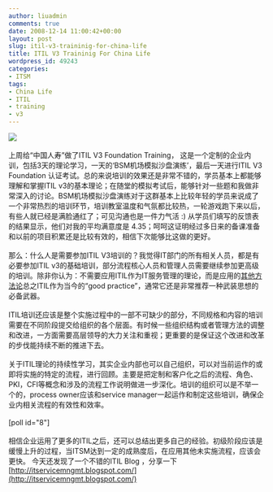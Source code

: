 ```yaml
---
author: liuadmin
comments: true
date: 2008-12-14 11:00:42+00:00
layout: post
slug: itil-v3-traininig-for-china-life
title: ITIL V3 Traininig For China Life
wordpress_id: 49243
categories:
- ITSM
tags:
- China Life
- ITIL
- training
- v3
---
```


![](http://www.blueloop.net/images/itil-v3.gif)<br /><br />上周给“中国人寿”做了ITIL V3 Foundation Training， 这是一个定制的企业内训，包括3天的理论学习，一天的‘BSM机场模拟沙盘演练’，最后一天进行ITIL V3 Foundation 认证考试。总的来说培训的效果还是非常不错的，学员基本上都能够理解和掌握ITIL v3的基本理论；在随堂的模拟考试后，能够针对一些题和我做非常深入的讨论。BSM机场模拟沙盘演练对于这群基本上比较年轻的学员来说成了一个非常热烈的培训环节，培训教室温度和气氛都比较热，一轮游戏跑下来以后，有些人就已经是满脸通红了；可见沟通也是一件力气活 :) 从学员们填写的反馈表的结果显示，他们对我的平均满意度是 4.35；呵呵这证明经过多日来的备课准备和以前的项目积累还是比较有效的，相信下次能够比这做的更好。<!-- more --><br /><br />那么：什么人是需要参加ITIL V3培训的？我觉得IT部门的所有相关人员，都是有必要参加ITIL v3的基础培训，部分流程核心人员和管理人员需要继续参加更高级的培训。除非你认为：不需要应用ITIL作为IT服务管理的理论，而是应用的[其他方法论](http://forum.martinliu.cn/topic.php?id=8)总之ITIL作为当今的“good practice”，通常它还是非常推荐一种武装思想的必备武器。<br /><br />ITIL培训还应该是整个实施过程中的一部不可缺少的部分，不同规格和内容的培训需要在不同阶段提交给组织的各个层面。有时候一些组织结构或者管理方法的调整和改进，一方面需要高层领导的大力关注和重视；更重要的是保证这个改进和改革的步伐能持续不断的推进下去。<br /><br />关于ITIL理论的持续性学习，其实企业内部也可以自己组织，可以对当前运作的或即将实施的特定的流程，进行回顾。主要是把定制和客户化之后的流程、角色、PKI，CFI等概念和涉及的流程工作说明做进一步深化。培训的组织可以是不举一个的，process owner应该和service manager一起运作和制定这些培训，确保企业内相关流程的有效性和效率。<br /><br />[poll id="8"]<br /><br />相信企业运用了更多的ITIL之后，还可以总结出更多自己的经验。初级阶段应该是缓慢上升的过程，当ITSM达到一定的成熟度后，在应用其他未实施流程，应该会更快。 今天还发现了一个不错的ITIL Blog ，分享一下 [http://itservicemngmt.blogspot.com/](http://itservicemngmt.blogspot.com/)
